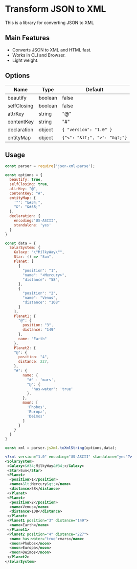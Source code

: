 # Transform JSON to XML

This is a library for converting JSON to XML

## Main Features

* Converts JSON to XML and HTML fast.
* Works in CLI and Browser.
* Light weight.

## Options

| Name | Type | Default
|---|---|---|
| beautify | boolean | false |
| selfClosing | boolean | false |
| attrKey | string | "@" |
| contentKey | string | "#" |
| declaration | object | `{ "version": "1.0" }` |
| entityMap | object | `{"<": "&lt;", ">": "&gt;"}` |

## Usage

```js
const parser = require('json-xml-parse');

const options = {
  beautify: true,
  selfClosing: true,
  attrKey: "@",
  contentKey: "#",
  entityMap: {
    '"': "&#34;",
    "&": "&#38;"
  },
  declaration: {
    encoding:'US-ASCII',
    standalone: 'yes'
  }
}

const data = {
  SolarSystem: {
    Galaxy: "\"MilkyWay\"",
    Star: () => "Sun",
    Planet: [
      {
        "position": "1",
        "name": "<Mercury>",
        "distance": "58",
      },
      {
        "position": "2",
        "name": "Venus",
        "distance": "108"
      }
    ],
    Planet1: {
      "@": {
        position: "3",
        distance: "149"
      },
      name: "Earth"
    },
    Planet2: {
    "@": {
      position: "4",
      distance: 227,
    },
    "#": {
        name: {
          "#" : 'mars',
          "@": {
            "has-water": 'true'
          },
        },
        moon: [
          'Phobos',
          'Europa',
          'Deimos'
        ]
      }
    }
  }
}

const xml = parser.jsXml.toXmlString(options,data);
```

```xml
<?xml version="1.0" encoding="US-ASCII" standalone="yes"?>
<SolarSystem>
 <Galaxy>&#34;MilkyWay&#34;</Galaxy>
 <Star>Sun</Star>
 <Planet>
  <position>1</position>
  <name>&lt;Mercury&gt;</name>
  <distance>58</distance>
 </Planet>
 <Planet>
  <position>2</position>
  <name>Venus</name>
  <distance>108</distance>
 </Planet>
 <Planet1 position="3" distance="149">
  <name>Earth</name>
 </Planet1>
 <Planet2 position="4" distance="227">
  <name has-water="true">mars</name>
  <moon>Phobos</moon>
  <moon>Europa</moon>
  <moon>Deimos</moon>
 </Planet2>
</SolarSystem>
```
